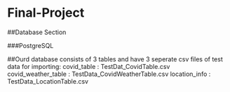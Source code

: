 # Final-Project
##Database Section

###PostgreSQL

##Ourd database consists of 3 tables and have 3 seperate csv files of test data for importing:
covid_table : TestDat_CovidTable.csv
covid_weather_table : TestData_CovidWeatherTable.csv
location_info : TestData_LocationTable.csv
